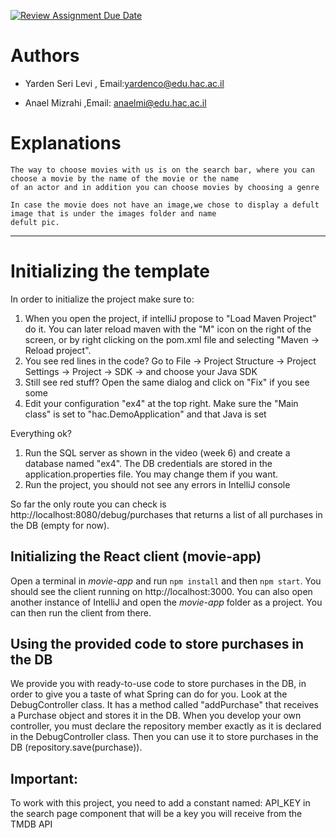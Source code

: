 [![Review Assignment Due Date](https://classroom.github.com/assets/deadline-readme-button-24ddc0f5d75046c5622901739e7c5dd533143b0c8e959d652212380cedb1ea36.svg)](https://classroom.github.com/a/7Tmn2VQK)

# Authors

* Yarden Seri Levi , Email:yardenco@edu.hac.ac.il

* Anael Mizrahi ,Email: anaelmi@edu.hac.ac.il

# Explanations

    The way to choose movies with us is on the search bar, where you can choose a movie by the name of the movie or the name
    of an actor and in addition you can choose movies by choosing a genre

    In case the movie does not have an image,we chose to display a defult image that is under the images folder and name
    defult pic.

   

---------------------

# Initializing the template

In order to initialize the project make sure to:

1. When you open the project, if intelliJ propose to "Load Maven Project" do it. You can later reload maven with the "M"
   icon on the right of the screen, or by right clicking on the pom.xml file and selecting "Maven -> Reload project".
2. You see red lines in the code? Go to File -> Project Structure -> Project Settings -> Project -> SDK -> and choose
   your Java SDK
3. Still see red stuff? Open the same dialog and click on "Fix" if you see some
4. Edit your configuration "ex4" at the top right. Make sure the "Main class" is set to "hac.DemoApplication" and that
   Java is set

Everything ok?

1. Run the SQL server as shown in the video (week 6) and create a database named "ex4". The DB credentials are stored in
   the application.properties file. You may change them if you want.
2. Run the project, you should not see any errors in IntelliJ console

So far the only route you can check is http://localhost:8080/debug/purchases
that returns a list of all purchases in the DB (empty for now).

## Initializing the React client (movie-app)

Open a terminal in *movie-app* and run `npm install` and then `npm start`. You should see the client running
on http://localhost:3000.
You can also open another instance of IntelliJ and open the *movie-app* folder as a project. You can then run the client
from there.

## Using the provided code to store purchases in the DB

We provide you with ready-to-use code to store purchases in the DB, in order to give you a taste of what Spring can do
for you.
Look at the DebugController class. It has a method called "addPurchase" that receives a Purchase object and stores it in
the DB.
When you develop your own controller, you must declare the repository member exactly as it is declared in the
DebugController class.
Then you can use it to store purchases in the DB (repository.save(purchase)).


## Important:
To work with this project, you need to add a constant named: API_KEY in the search page component
that will be a key you will receive from the TMDB API